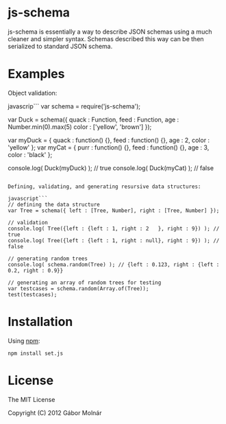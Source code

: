 js-schema
=========

js-schema is essentially a way to describe JSON schemas using a
much cleaner and simpler syntax. Schemas described this way
can be then serialized to standard JSON schema.

Examples
========

Object validation:

javascrip```
var schema = require('js-schema');

var Duck = schema({
  quack : Function,
  feed : Function,
  age : Number.min(0).max(5)
  color : ['yellow', 'brown']
});

var myDuck = { quack : function() {}, feed : function() {}, age : 2, color : 'yellow' };
var myCat =  { purr  : function() {}, feed : function() {}, age : 3, color : 'black'  };

console.log( Duck(myDuck) ); // true
console.log( Duck(myCat)  ); // false

```

Defining, validating, and generating resursive data structures:

javascript```
// defining the data structure
var Tree = schema({ left : [Tree, Number], right : [Tree, Number] });

// validation
console.log( Tree({left : {left : 1, right : 2   }, right : 9}) ); // true
console.log( Tree({left : {left : 1, right : null}, right : 9}) ); // false

// generating random trees
console.log( schema.random(Tree) ); // {left : 0.123, right : {left : 0.2, right : 0.9}}

// generating an array of random trees for testing
var testcases = schema.random(Array.of(Tree));
test(testcases);
```

Installation
============

Using [npm](http://npmjs.org):

    npm install set.js

License
=======

The MIT License

Copyright (C) 2012 Gábor Molnár

